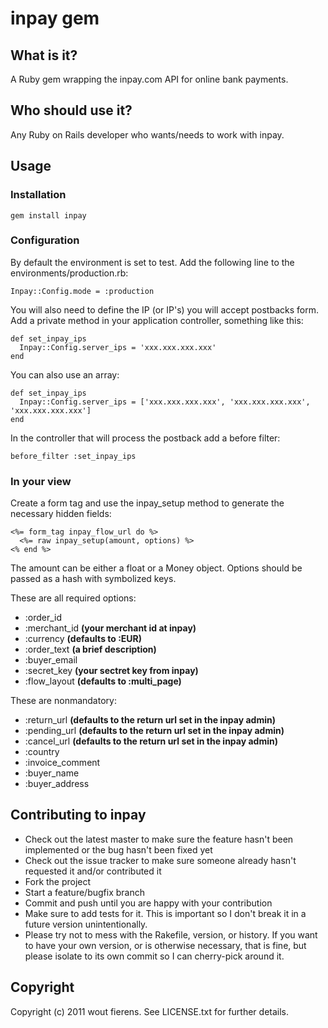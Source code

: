 # inpay gem

## What is it?
A Ruby gem wrapping the inpay.com API for online bank payments.

## Who should use it?
Any Ruby on Rails developer who wants/needs to work with inpay.

## Usage

### Installation

    gem install inpay

### Configuration

By default the environment is set to test. Add the following line to the environments/production.rb:

    Inpay::Config.mode = :production

You will also need to define the IP (or IP's) you will accept postbacks form. Add a private method in your application controller, something like this:

    def set_inpay_ips
      Inpay::Config.server_ips = 'xxx.xxx.xxx.xxx'
    end

You can also use an array:

    def set_inpay_ips
      Inpay::Config.server_ips = ['xxx.xxx.xxx.xxx', 'xxx.xxx.xxx.xxx', 'xxx.xxx.xxx.xxx']
    end

In the controller that will process the postback add a before filter:

    before_filter :set_inpay_ips

### In your view

Create a form tag and use the inpay_setup method to generate the necessary hidden fields:
    
    <%= form_tag inpay_flow_url do %>
      <%= raw inpay_setup(amount, options) %>
    <% end %>

The amount can be either a float or a Money object. Options should be passed as a hash with symbolized keys.

These are all required options:

- :order_id 
- :merchant_id      __(your merchant id at inpay)__
- :currency         __(defaults to :EUR)__
- :order_text       __(a brief description)__
- :buyer_email
- :secret_key       __(your sectret key from inpay)__
- :flow_layout      __(defaults to :multi_page)__

These are nonmandatory:

- :return_url       __(defaults to the return url set in the inpay admin)__
- :pending_url      __(defaults to the return url set in the inpay admin)__
- :cancel_url       __(defaults to the return url set in the inpay admin)__
- :country
- :invoice_comment
- :buyer_name
- :buyer_address


## Contributing to inpay
 
* Check out the latest master to make sure the feature hasn't been implemented or the bug hasn't been fixed yet
* Check out the issue tracker to make sure someone already hasn't requested it and/or contributed it
* Fork the project
* Start a feature/bugfix branch
* Commit and push until you are happy with your contribution
* Make sure to add tests for it. This is important so I don't break it in a future version unintentionally.
* Please try not to mess with the Rakefile, version, or history. If you want to have your own version, or is otherwise necessary, that is fine, but please isolate to its own commit so I can cherry-pick around it.

## Copyright

Copyright (c) 2011 wout fierens. See LICENSE.txt for
further details.

